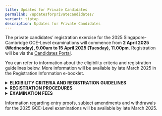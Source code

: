 ```yaml
---
title: Updates for Private Candidates
permalink: /updatesforprivatecandidates/
variant: tiptap
description: Updates for Private Candidates
---
```

<p>The private candidates’ registration exercise for the 2025 Singapore-Cambridge
GCE-Level examinations will commence from <strong>2 April 2025 (Wednesday), 9.00am to 15 April 2025 (Tuesday), 11.00pm.</strong> Registration
will be via the <a href="https://myexams.seab.gov.sg/auth/login" rel="noopener nofollow" target="_blank">Candidates Portal</a>.</p>
<p>You can refer to information about the eligibility criteria and registration
guidelines below. More information will be available by late March 2025
in the Registration Information e-booklet.</p>
<div data-type="detailGroup" class="isomer-accordion isomer-accordion-white">
<details class="isomer-details">
<summary><strong>ELIGIBILITY CRITERIA AND REGISTRATION GUIDELINES</strong>
</summary>
<div data-type="detailsContent" class="isomer-details-content">
<p>The minimum age requirements and maximum number of subjects allowed for
each examination level are:</p>
<table style="minWidth: 75px">
<colgroup>
<col>
<col>
<col>
</colgroup>
<tbody>
<tr>
<td rowspan="1" colspan="1">
<p><strong>Examination Level</strong>
</p>
</td>
<td rowspan="1" colspan="1">
<p><strong>Minimum Age Required as at 1<sup>st</sup>&nbsp;January of the examination year</strong>
</p>
</td>
<td rowspan="1" colspan="1">
<p><strong>Maximum Number of Subjects Allowed</strong>
</p>
</td>
</tr>
<tr>
<td rowspan="1" colspan="1">
<p>GCE N(A)- and N(T)- Level</p>
</td>
<td rowspan="1" colspan="1">
<p>15</p>
</td>
<td rowspan="1" colspan="1">
<p>9</p>
</td>
</tr>
<tr>
<td rowspan="1" colspan="1">
<p>GCE O-Level</p>
</td>
<td rowspan="1" colspan="1">
<p>15</p>
</td>
<td rowspan="1" colspan="1">
<p>9</p>
</td>
</tr>
<tr>
<td rowspan="1" colspan="1">
<p>GCE A-Level</p>
</td>
<td rowspan="1" colspan="1">
<p>17</p>
</td>
<td rowspan="1" colspan="1">
<ul data-tight="true" class="tight">
<li>
<p>5 H1 subjects and 3 H2 subjects; or</p>
</li>
<li>
<p>3 H1 subjects and 4 H2 subjects</p>
</li>
</ul>
</td>
</tr>
</tbody>
</table>
<p>Please note the following guidelines:</p>
<ul data-tight="true" class="tight">
<li>
<p>For school candidates studying in Government/ Government-Aided/ Independent/
Specialised schools, you cannot register as a private candidate.</p>
</li>
<li>
<p>For private candidates, you are allowed to register for more than one
GCE-Level examination (e.g. GCE O-Level and A-Level). However, you<strong> cannot </strong>register
for both the GCE-Level examinations and admission tests i.e. Admission
Exercise for International Students (AEIS) and School Placement Exercise
for Returning Singaporeans-Secondary (SPERS-Sec), in the same examination
year.
<br>While most subjects in the national examinations do not have a pre-requisite
criteria, there are certain subjects with their specific eligibility criteria.
&nbsp;Please refer to the Registration Information e-booklet when it is
available by late March 2025. &nbsp;</p>
<p></p>
</li>
</ul>
<p>You should also refer to the following important documents once they are
made available.</p>
<p>1.&nbsp;&nbsp;&nbsp; Registration Information e-booklet contains information
such as subjects / papers, examination fees, etc.</p>
<p>2.&nbsp;&nbsp;&nbsp; Examination Rules and Regulations</p>
<p>3.&nbsp;&nbsp;&nbsp;&nbsp;&nbsp;&nbsp; <a href="https://go.gov.sg/guideonexamregistration" rel="noopener nofollow" target="_blank">Candidates Portal guide on examination registration</a>
</p>
</div>
</details>
<details class="isomer-details">
<summary><strong>REGISTRATION PROCEDURES</strong>
</summary>
<div data-type="detailsContent" class="isomer-details-content">
<p><strong>For Singpass holders</strong>
</p>
<p><strong>If you are a Singaporean or a Singapore Permanent Resident</strong>,
you <strong>must </strong>register for the examination with your Singpass
credentials in the <a href="https://myexams.seab.gov.sg/auth/login" rel="noopener nofollow" target="_blank">Candidates Portal</a>.</p>
<p></p>
<p>Please refer to the <a href="https://go.gov.sg/cpaccountcreationguidesingpassusers" rel="noopener nofollow" target="_blank">guide for Singpass users</a> for
the steps to create a Candidates Portal account to register for the examinations.</p>
<p>Please ensure that your Singpass is activated before the start of registration.
Please visit the&nbsp;<a href="https://www.singpass.gov.sg/home/ui/login" rel="noopener nofollow" target="_blank">Singpass website</a>&nbsp;for
details on how to register or activate your Singpass account.</p>
<p></p>
<p><strong>For non-Singpass holders</strong>
</p>
<p>Please create an account in the <a href="https://myexams.seab.gov.sg/auth/login" rel="noopener nofollow" target="_blank">Candidates Portal</a> when
registration opens.</p>
<p>Please refer to the <a href="https://go.gov.sg/cpaccountcreationguidenonsingpassusers" rel="noopener nofollow" target="_blank">guide for non-Singpass users</a> for
the steps to create a Candidates Portal account for the examinations.</p>
</div>
</details>
<details class="isomer-details">
<summary><strong>EXAMINATION FEES</strong>
</summary>
<div data-type="detailsContent" class="isomer-details-content">
<p><strong>Fees payable</strong>
</p>
<p>The examination fees for this year’s subjects can be found in the Registration
Information e-booklet. You can refer to this document when it is available.
All fees are inclusive of GST at the prevailing rate.</p>
<p>The examination fees are dependent on the subjects you are registering
for and your citizenship status at the point of registration. Your examination
fees will not be refunded if your citizenship status is changed after your
registration.</p>
<p>Please ensure that you have provided the correct citizenship during your
registration to ensure the correct fee charges. If incorrect citizenship
details were submitted which resulted in shortfall,in exam fees ,candidates
are required to make up the shortfall for them to be eligible for the exam.</p>
<p><strong>Mode of payment</strong>
</p>
<p>You should pay your examination fees via a credit/debit card or PayNow
in the&nbsp;<a href="https://myexams.seab.gov.sg/auth/login" rel="noopener nofollow" target="_blank">Candidates Portal</a>&nbsp;before
the registration deadline of <strong>15 April 2025, 11.00pm. </strong>You
will not be registered for the examinations if payment is made after this
deadline.</p>
<p></p>
<p>You cannot use the funds in your Edusave account and Post-Secondary Education
Account (PSEA) to pay for the&nbsp;examination fees<strong>.</strong>
</p>
</div>
</details>
</div>
<p>Information regarding entry proofs, subject amendments and withdrawals
for the 2025 GCE-Level examinations will be available by late March 2025.</p>